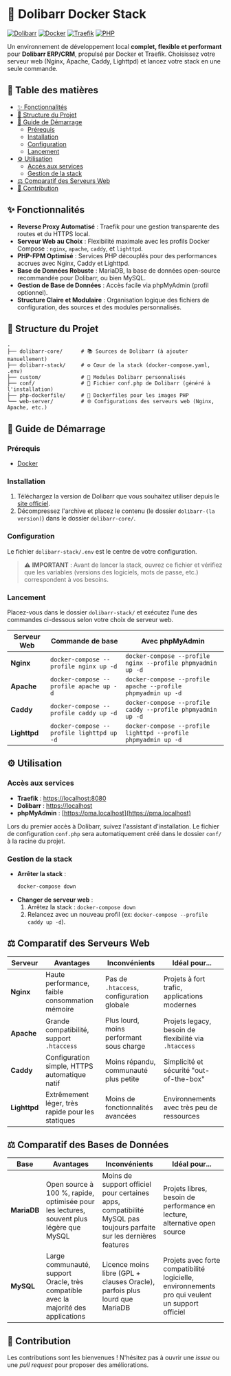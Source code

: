 # 🚀 Dolibarr Docker Stack

[![Dolibarr](https://img.shields.io/badge/Dolibarr-blue)](https://www.dolibarr.org/) [![Docker](https://img.shields.io/badge/Docker-blue)](https://www.docker.com/) [![Traefik](https://img.shields.io/badge/Traefik-blue)](https://traefik.io/) [![PHP](https://img.shields.io/badge/PHP-8.2_|_8.4-blue.svg)](https://www.php.net/)

Un environnement de développement local **complet, flexible et performant** pour **Dolibarr ERP/CRM**, propulsé par Docker et Traefik. Choisissez votre serveur web (Nginx, Apache, Caddy, Lighttpd) et lancez votre stack en une seule commande.

## 📖 Table des matières

- [✨ Fonctionnalités](#-fonctionnalités)
- [📂 Structure du Projet](#-structure-du-projet)
- [🚀 Guide de Démarrage](#-guide-de-démarrage)
  - [Prérequis](#prérequis)
  - [Installation](#installation)
  - [Configuration](#configuration)
  - [Lancement](#lancement)
- [⚙️ Utilisation](#️-utilisation)
  - [Accès aux services](#accès-aux-services)
  - [Gestion de la stack](#gestion-de-la-stack)
- [⚖️ Comparatif des Serveurs Web](#️-comparatif-des-serveurs-web)
- [🤝 Contribution](#-contribution)

## ✨ Fonctionnalités

- **Reverse Proxy Automatisé** : Traefik pour une gestion transparente des routes et du HTTPS local.
- **Serveur Web au Choix** : Flexibilité maximale avec les profils Docker Compose : `nginx`, `apache`, `caddy`, et `lighttpd`.
- **PHP-FPM Optimisé** : Services PHP découplés pour des performances accrues avec Nginx, Caddy et Lighttpd.
- **Base de Données Robuste** : MariaDB, la base de données open-source recommandée pour Dolibarr, ou bien MySQL.
- **Gestion de Base de Données** : Accès facile via phpMyAdmin (profil optionnel).
- **Structure Claire et Modulaire** : Organisation logique des fichiers de configuration, des sources et des modules personnalisés.

## 📂 Structure du Projet

```
.
├── dolibarr-core/      # 📚 Sources de Dolibarr (à ajouter manuellement)
├── dolibarr-stack/     # ⚙️ Cœur de la stack (docker-compose.yaml, .env)
├── custom/             # 🧩 Modules Dolibarr personnalisés
├── conf/               # 📄 Fichier conf.php de Dolibarr (généré à l'installation)
├── php-dockerfile/     # 🐳 Dockerfiles pour les images PHP
└── web-server/         # 🌐 Configurations des serveurs web (Nginx, Apache, etc.)
```

## 🚀 Guide de Démarrage

### Prérequis

- [Docker](https://www.docker.com/get-started)

### Installation

1.  Téléchargez la version de Dolibarr que vous souhaitez utiliser depuis le [site officiel](https://www.dolibarr.org/downloads).
2.  Décompressez l'archive et placez le contenu (le dossier `dolibarr-(la version)`) dans le dossier `dolibarr-core/`.

### Configuration

Le fichier `dolibarr-stack/.env` est le centre de votre configuration.

> ⚠️ **IMPORTANT** : Avant de lancer la stack, ouvrez ce fichier et vérifiez que les variables (versions des logiciels, mots de passe, etc.) correspondent à vos besoins.

### Lancement

Placez-vous dans le dossier `dolibarr-stack/` et exécutez l'une des commandes ci-dessous selon votre choix de serveur web.

| Serveur Web | Commande de base                             | Avec phpMyAdmin                                          |
|-------------|----------------------------------------------|----------------------------------------------------------|
| **Nginx**   | `docker-compose --profile nginx up -d`       | `docker-compose --profile nginx --profile phpmyadmin up -d`    |
| **Apache**  | `docker-compose --profile apache up -d`      | `docker-compose --profile apache --profile phpmyadmin up -d`   |
| **Caddy**   | `docker-compose --profile caddy up -d`       | `docker-compose --profile caddy --profile phpmyadmin up -d`    |
| **Lighttpd**| `docker-compose --profile lighttpd up -d`    | `docker-compose --profile lighttpd --profile phpmyadmin up -d` |

## ⚙️ Utilisation

### Accès aux services

- **Traefik** : [https://localhost:8080](https://localhost:8080)
- **Dolibarr** : [https://localhost](https://localhost)
- **phpMyAdmin** : [https://pma.localhost](https://pma.localhost)

Lors du premier accès à Dolibarr, suivez l'assistant d'installation. Le fichier de configuration `conf.php` sera automatiquement créé dans le dossier `conf/` à la racine du projet.

### Gestion de la stack

- **Arrêter la stack** :
  ```bash
  docker-compose down
  ```
- **Changer de serveur web** :
  1. Arrêtez la stack : `docker-compose down`
  2. Relancez avec un nouveau profil (ex: `docker-compose --profile caddy up -d`).

## ⚖️ Comparatif des Serveurs Web

| Serveur   | Avantages                                       | Inconvénients                               | Idéal pour...                               |
|-----------|-------------------------------------------------|---------------------------------------------|---------------------------------------------|
| **Nginx** | Haute performance, faible consommation mémoire  | Pas de `.htaccess`, configuration globale   | Projets à fort trafic, applications modernes |
| **Apache**| Grande compatibilité, support `.htaccess`       | Plus lourd, moins performant sous charge    | Projets legacy, besoin de flexibilité via `.htaccess` |
| **Caddy** | Configuration simple, HTTPS automatique natif   | Moins répandu, communauté plus petite       | Simplicité et sécurité "out-of-the-box"     |
| **Lighttpd**| Extrêmement léger, très rapide pour les statiques | Moins de fonctionnalités avancées          | Environnements avec très peu de ressources  |

## ⚖️ Comparatif des Bases de Données

| Base       | Avantages                                                   | Inconvénients                                  | Idéal pour...                                   |
|------------|-------------------------------------------------------------|-----------------------------------------------|------------------------------------------------|
| **MariaDB**| Open source à 100 %, rapide, optimisée pour les lectures, souvent plus légère que MySQL | Moins de support officiel pour certaines apps, compatibilité MySQL pas toujours parfaite sur les dernières features | Projets libres, besoin de performance en lecture, alternative open source |
| **MySQL**  | Large communauté, support Oracle, très compatible avec la majorité des applications | Licence moins libre (GPL + clauses Oracle), parfois plus lourd que MariaDB | Projets avec forte compatibilité logicielle, environnements pro qui veulent un support officiel |

## 🤝 Contribution

Les contributions sont les bienvenues ! N'hésitez pas à ouvrir une *issue* ou une *pull request* pour proposer des améliorations.